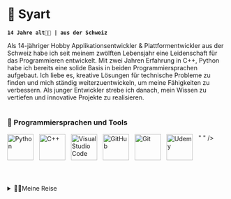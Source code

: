 # 👋 Syart

**`14 Jahre alt👨‍💻 | aus der Schweiz`**

Als 14-jähriger Hobby Applikationsentwickler & Plattformentwickler aus der Schweiz habe ich seit meinem zwölften Lebensjahr eine Leidenschaft für das Programmieren entwickelt. Mit zwei Jahren Erfahrung in C++, Python habe ich bereits eine solide Basis in beiden Programmiersprachen aufgebaut. Ich liebe es, kreative Lösungen für technische Probleme zu finden und mich ständig weiterzuentwickeln, um meine Fähigkeiten zu verbessern. Als junger Entwickler strebe ich danach, mein Wissen zu vertiefen und innovative Projekte zu realisieren.

# 


  <h3>🧰 Programmiersprachen und Tools</h3>
  <img align="left" alt="Python" width="60px" style="padding-right:10px;" src="https://cdn.jsdelivr.net/gh/devicons/devicon/icons/python/python-plain.svg" \>
  <img align="left" alt="C++" width="60px" style="padding-right:10px;" src="https://cdn.jsdelivr.net/gh/devicons/devicon/icons/cplusplus/cplusplus-line.svg" \>
  <img align="left" alt="Visual Studio Code" width="60px" style="padding-right:10px;" src="https://iconape.com/wp-content/png_logo_vector/visual-studio-code.png" \>
  <img align="left" alt="GitHub" width="60px" style="padding-right:10px;" src="https://cdn.jsdelivr.net/gh/devicons/devicon/icons/github/github-original.svg" \>
  <img align="left" alt="Git" width="60px" style="padding-right:10px;" src="https://cdn.jsdelivr.net/gh/devicons/devicon/icons/git/git-original.svg" \>
  <img align="left" alt="Udemy" width="60px" style="padding-right:10px;" src="https://github.com/SyartDev/SyartDev/assets/59890202/4668a93a-81d4-43cf-889d-82ebf7bb011b" \>
"
" />
  <br clear="all"/>
<br /> 

#

<details>
  <summary>👨‍💻Meine Reise</summary>
  <div style="padding-left: 40px;">
    Meine Reise begann im Alter von 9 Jahren, als ich meinen ersten PC bekam. In den folgenden Jahren verbrachte ich viel Zeit damit, Spiele zu spielen und die Möglichkeiten dieses faszinierenden Werkzeugs zu erkunden. Doch mit 11 bis 12 Jahren begann ich mich zu fragen, wie all diese Programme erstellt wurden, die ich täglich benutzte. Ich wurde neugierig und stellte mir viele Fragen darüber, wie Software entwickelt wird.
Daraufhin entschied ich mich, selbst in die Welt des Programmierens einzutauchen. Mit Python fand ich eine freundliche und zugängliche Einstiegssprache. Ich verbrachte Stunden damit, die Grundlagen zu erlernen und kleine Projekte umzusetzen. Mit der Zeit gewann ich Sicherheit und beherrschte Python.
Doch mein Durst nach Wissen war noch lange nicht gestillt. Ich war entschlossen, noch tiefer in die Welt des Codens einzutauchen. Deshalb wagte ich mich an C++, eine mächtige und vielseitige Programmiersprache, die mich vor neue Herausforderungen stellte. Es war eine steile Lernkurve, aber ich war entschlossen und überwand jede Hürde.
Als ich das Fundament gelegt hatte, wagte ich den nächsten Schritt und tauchte in die Welt des Webentwicklungs mit JavaScript ein. Die Möglichkeiten schienen grenzenlos, und ich war fasziniert davon, wie dynamische und interaktive Webseiten erstellt werden konnten
So begann meine Reise als Hobby-Softwareentwickler - von neugierigen Anfängen bis hin zur Beherrschung mehrerer Programmiersprachen. Doch meine Reise ist noch lange nicht zu Ende. Ich bin immer auf der Suche nach neuen Herausforderungen und freue mich darauf, weiter zu wachsen und zu lernen.
  </div>
</details>

